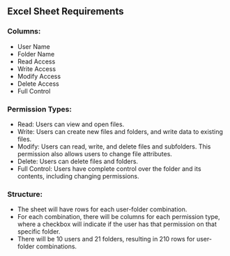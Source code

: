 
## Excel Sheet Requirements

### Columns:
- User Name
- Folder Name
- Read Access
- Write Access
- Modify Access
- Delete Access
- Full Control

### Permission Types:
- Read: Users can view and open files.
- Write: Users can create new files and folders, and write data to existing files.
- Modify: Users can read, write, and delete files and subfolders. This permission also allows users to change file attributes.
- Delete: Users can delete files and folders.
- Full Control: Users have complete control over the folder and its contents, including changing permissions.

### Structure:
- The sheet will have rows for each user-folder combination.
- For each combination, there will be columns for each permission type, where a checkbox will indicate if the user has that permission on that specific folder.
- There will be 10 users and 21 folders, resulting in 210 rows for user-folder combinations.


